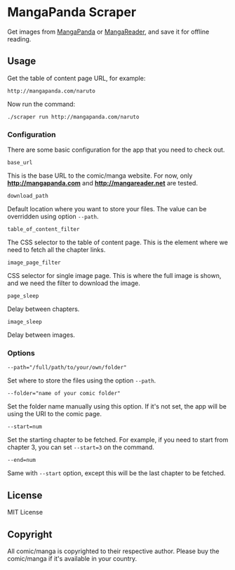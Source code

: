 # MangaPanda Scraper

Get images from [MangaPanda](http://mangapanda.com) or [MangaReader](http://mangareader.net), and save it for offline reading.

## Usage

Get the table of content page URL, for example:

```http://mangapanda.com/naruto```

Now run the command:

```./scraper run http://mangapanda.com/naruto```

### Configuration

There are some basic configuration for the app that you need to check out.

```base_url```

This is the base URL to the comic/manga website. For now, only **http://mangapanda.com** and **http://mangareader.net** are tested.

```download_path```

Default location where you want to store your files. The value can be overridden using option ```--path```.

```table_of_content_filter```

The CSS selector to the table of content page. This is the element where we need to fetch all the chapter links.

```image_page_filter```

CSS selector for single image page. This is where the full image is shown, and we need the filter to download the image.

```page_sleep```

Delay between chapters. 

```image_sleep```

Delay between images. 


### Options

```--path="/full/path/to/your/own/folder"```

Set where to store the files using the option ```--path```. 


```--folder="name of your comic folder"```

Set the folder name manually using this option. If it's not set, the app will be using the URI to the comic page.

```--start=num```

Set the starting chapter to be fetched. For example, if you need to start from chapter 3, you can set ```--start=3``` on the command.

```--end=num```

Same with ```--start``` option, except this will be the last chapter to be fetched.

## License

MIT License

## Copyright

All comic/manga is copyrighted to their respective author. Please buy the comic/manga if it's available in your country.

